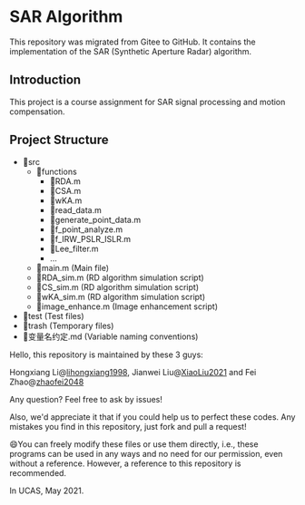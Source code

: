 # SAR Algorithm

This repository was migrated from Gitee to GitHub. It contains the implementation of the SAR (Synthetic Aperture Radar) algorithm.

## Introduction

This project is a course assignment for SAR signal processing and motion compensation.

## Project Structure

- :open_file_folder:src
  - :open_file_folder:functions
    - :page_facing_up:RDA.m
    - :page_facing_up:CSA.m
    - :page_facing_up:wKA.m
    - :page_facing_up:read_data.m
    - :page_facing_up:generate_point_data.m
    - :page_facing_up:f_point_analyze.m
    - :page_facing_up:f_IRW_PSLR_ISLR.m
    - :page_facing_up:Lee_filter.m
    - ...
  - :page_facing_up:main.m (Main file)
  - :page_facing_up:RDA_sim.m (RD algorithm simulation script)
  - :page_facing_up:CS_sim.m (RD algorithm simulation script)
  - :page_facing_up:wKA_sim.m (RD algorithm simulation script)
  - :page_facing_up:image_enhance.m (Image enhancement script)
- :open_file_folder:test (Test files)
- :open_file_folder:trash (Temporary files)
- :page_facing_up:变量名约定.md (Variable naming conventions)

Hello, this repository is maintained by these 3 guys:

Hongxiang Li@[lihongxiang1998](https://gitee.com/lihongxiang1998), Jianwei Liu@[XiaoLiu2021](https://gitee.com/XiaoLiu2021) and Fei Zhao@[zhaofei2048](https://gitee.com/zhaofei2048)

Any question? Feel free to ask by issues!

Also, we'd appreciate it that if you could help us to perfect these codes. Any mistakes you find in this repository, just fork and pull a request!

:smile:You can freely modify these files or use them directly, i.e., these programs can be used in any ways and no need for our permission, even without a reference. However, a reference to this repository is recommended.

In UCAS, May 2021.

